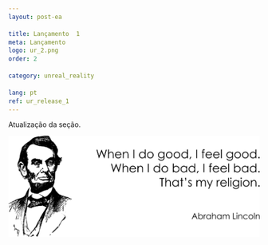 ```yaml
---
layout: post-ea

title: Lançamento  1
meta: Lançamento 
logo: ur_2.png
order: 2

category: unreal_reality

lang: pt
ref: ur_release_1
---
```


Atualização da seção.

<a data-fancybox="gallery" href="/img/programming/Lincoln.png"><img src="/img/programming/Lincoln.png" alt=""></a>
